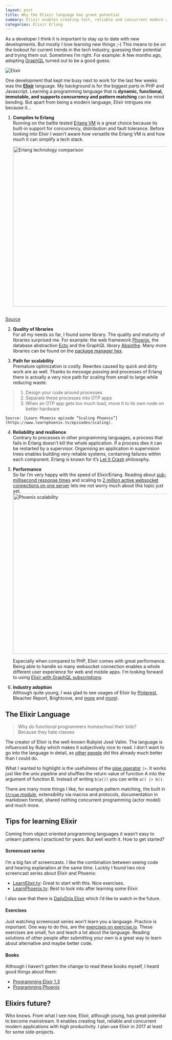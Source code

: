 ```yaml
---
layout: post
title: Why the Elixir language has great potential 
summary: Elixir enables creating fast, reliable and concurrent modern applications with high productivity
categories: Elixir Erlang 
---
```


As a developer I think it is important to stay up to date with new developments. But mostly I love learning new things ;-) 
This means to be on the lookout for current trends in the tech industry, guessing their potential and trying them out. Sometimes I’m right. For example: A few months ago, adopting [GraphQL](https://enrise.com/2016/10/why-we-use-graphql/) turned out to be a good guess.  

![Elixir](https://cloud.githubusercontent.com/assets/133832/21369161/f3b8dae6-c705-11e6-8f9e-2195ebb85a95.png)

One development that kept me busy next to work for the last few weeks was the **[Elixir](http://elixir-lang.org)** language. My background is for the biggest parts in PHP and Javascript. Learning a programming language that is **dynamic, functional, immutable, and supports concurrency and pattern matching** can be mind bending. But apart from being a modern language, Elixir intrigues me because it… 

1. **Compiles to Erlang**<br />
    Running on the battle tested [Erlang VM](https://www.erlang.org) is a great choice because its built-in support for concurrency, distribution and fault tolerance. Before looking into Elixir I wasn’t aware how versatile the Erlang VM is and how much it can simplify a tech stack.
    
    <img src="https://cloud.githubusercontent.com/assets/133832/21369162/f3bbf0aa-c705-11e6-8fb8-5f163eb47cd4.jpg" title="Erlang technology comparison" style="width: 500px">
  <br/>[Source](https://www.manning.com/books/elixir-in-action)

2. **Quality of libraries**<br />
For all my needs so far, I found some library. The quality and maturity of libraries surprised me. For example: the web framework [Phoenix](http://www.phoenixframework.org), the database abstraction [Ecto](https://hexdocs.pm/ecto/getting-started.html) and the GraphQL library [Absinthe](http://absinthe-graphql.org). Many more libraries can be found on the [package manager hex](https://hex.pm).
  
3. **Path for scalability**<br />
Premature optimization is costly. Rewrites caused by quick and dirty work are as well. Thanks to *message passing* and processes of Erlang there is actually a very nice path for scaling from small to large while reducing waste:
> 1. Design your code around processes
> 2. Separate these processes into OTP apps
> 3. When an OTP app gets too much load, move it to its own node on better hardware

    Source: [Learn Phoenix episode “Scaling Phoenix”](https://www.learnphoenix.tv/episodes/scaling).
    

4. **Reliability and resilience**<br />
Contrary to processes in other programming languages, a process that fails in Erlang doesn’t kill the whole application. If a process dies it can be restarted by a supervisor. Organising an application in supervision trees enables building very reliable systems, containing failures within each component. Erlang is known for it’s [Let It Crash](http://verraes.net/2014/12/erlang-let-it-crash/) philosophy.

5. **Performance**<br />
  So far I’m very happy with the speed of Elixir/Erlang. Reading about [sub-millisecond response times](https://engineering.pinterest.com/blog/introducing-new-open-source-tools-elixir-community) and scaling to [2 million active websocket connections on one server](http://www.phoenixframework.org/blog/the-road-to-2-million-websocket-connections) lets me not worry much about this topic just yet.   
    <img src="https://cloud.githubusercontent.com/assets/133832/21369160/f3b89130-c705-11e6-861a-e5a72728eb7c.png" title="Phoenix scalability" style="width: 500px">

    Especially when compared to PHP, Elixir comes with great performance. Being able to handle so many websocket connection enables a whole different user experience for web and mobile apps. I’m looking forward to using [Elixir with GraphQL subscriptions](https://dev-blog.apollodata.com/graphql-subscriptions-in-apollo-client-9a2457f015fb#.weuza15z1).

6. **Industry adoption**<br /> 
Although quite young, I was glad to see usages of Elixir by [Pinterest](https://engineering.pinterest.com/blog/introducing-new-open-source-tools-elixir-community), Bleacher Report, Brightcove, and [more](https://www.quora.com/What-big-projects-use-Elixir) and [more](https://github.com/doomspork/elixir-companies)).


## The Elixir Language 

> Why do functional programmers homeschool their kids?<br />
> Because they hate classes

The creator of Elixir is the well-known Rubyist José Valim. 
The language is influenced by Ruby which makes it subjectively nice to read. I don’t want to go into the language in detail, as [other people](http://elixir-lang.org/getting-started/introduction.html) did this already much better than I could do.

What I wanted to highlight is the usefulness of the [pipe operator](http://elixir-lang.org/getting-started/enumerables-and-streams.html#the-pipe-operator) `|>`. It works just like the unix pipeline and shuffles the return value of function A into the argument of function B. Instead of writing `b(a())` you can write `a() |> b()`.  

There are many more things I like, for example pattern matching, the built in [`Stream` module](https://hexdocs.pm/elixir/Stream.html), extensibility via macros and protocols, documentation in markdown format, shared nothing concurrent programming (actor model) and much more. 

## Tips for learning Elixir
Coming from object oriented programming languages it wasn’t easy to unlearn patterns I practiced for years. But well worth it. How to get started?

#### Screencast series
I’m a big fan of screencasts. I like the combination between seeing code and hearing explanation at the same time. Luckily I found two nice screencast series about Elixir and Phoenix:

- [LearnElixir.tv](https://www.learnelixir.tv): Great to start with this. Nice exercises. 
- [LearnPhoenix.tv](https://www.learnphoenix.tv): Best to look into after learning some Elixir.

I also saw that there is [DailyDrip Elixir](https://www.dailydrip.com/topics/elixir) which I’d like to watch in the future.  

#### Exercises
Just watching screencast series won’t learn you a language. Practice is important. One way to do this, are the [exercises on exercise.io](http://exercism.io/languages/elixir/exercises). These exercises are small, fun and teach a lot about the language. Reading solutions of other people after submitting your own is a great way to learn about alternative and maybe better code.   

#### Books
Although I haven’t gotten the change to read these books myself, I heard good things about them:

- [Programming Elixir 1.3](https://pragprog.com/book/elixir13/programming-elixir-1-3)
- [Programming Phoenix](https://pragprog.com/book/phoenix/programming-phoenix)

## Elixirs future?
Who knows. From what I see now, Elixir, although young, has great potential to become mainstream. It enables creating fast, reliable and concurrent modern applications with high productivity. I plan use Elixir in 2017 at least for some side-projects. 
